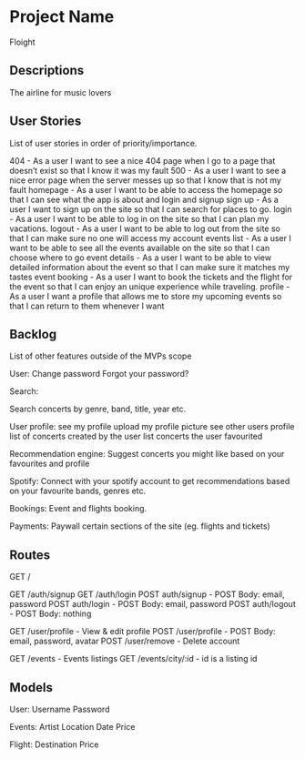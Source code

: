# Project Name

Floight

## Descriptions

The airline for music lovers

## User Stories

List of user stories in order of priority/importance.

404 - As a user I want to see a nice 404 page when I go to a page that doesn’t exist so that I know it was my fault
500 - As a user I want to see a nice error page when the server messes up so that I know that is not my fault
homepage - As a user I want to be able to access the homepage so that I can see what the app is about and login and signup
sign up - As a user I want to sign up on the site so that I can search for places to go.
login - As a user I want to be able to log in on the site so that I can plan my vacations.
logout - As a user I want to be able to log out from the site so that I can make sure no one will access my account
events list - As a user I want to be able to see all the events available on the site so that I can choose where to go
event details - As a user I want to be able to view detailed information about the event so that I can make sure it matches my tastes
event booking - As a user I want to book the tickets and the flight for the event so that I can enjoy an unique experience while traveling.
profile - As a user I want a profile that allows me to store my upcoming events so that I can return to them whenever I want


## Backlog

List of other features outside of the MVPs scope

User:
Change password
Forgot your password?

Search:

Search concerts by genre, band, title, year etc.

User profile:
see my profile
upload my profile picture
see other users profile
list of concerts created by the user
list concerts the user favourited

Recommendation engine:
Suggest concerts you might like based on your favourites and profile

Spotify:
Connect with your spotify account to get recommendations based on your favourite bands, genres etc.

Bookings:
Event and flights booking.

Payments:
Paywall certain sections of the site (eg. flights and tickets)

## Routes

GET / 

GET /auth/signup
GET /auth/login
POST auth/signup - POST Body: email, password
POST auth/login - POST Body: email, password
POST auth/logout - POST Body: nothing

GET /user/profile - View & edit profile
POST /user/profile - POST Body: email, password, avatar
POST /user/remove - Delete account

GET /events - Events listings
GET /events/city/:id - id is a listing id


## Models

User:
Username
Password

Events:
Artist
Location
Date
Price

Flight:
Destination
Price



